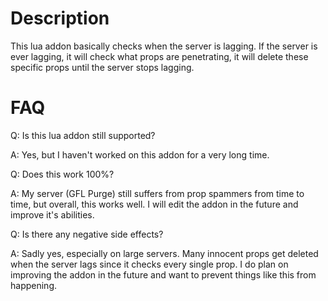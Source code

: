 # Description
This lua addon basically checks when the server is lagging. If the server is ever lagging, it will check what props are penetrating, it will delete these specific props until the server stops lagging.

# FAQ
Q: Is this lua addon still supported?

A: Yes, but I haven't worked on this addon for a very long time.

Q: Does this work 100%?

A: My server (GFL Purge) still suffers from prop spammers from time to time, but overall, this works well. I will edit the addon in the future and improve it's abilities.

Q: Is there any negative side effects?

A: Sadly yes, especially on large servers. Many innocent props get deleted when the server lags since it checks every single prop. I do plan on improving the addon in the future and want to prevent things like this from happening.

